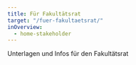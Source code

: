 ```yaml
---
title: Für Fakultätsrat
target: "/fuer-fakultaetsrat/"
inOverview:
  - home-stakeholder
---
```


Unterlagen und Infos für den Fakultätsrat